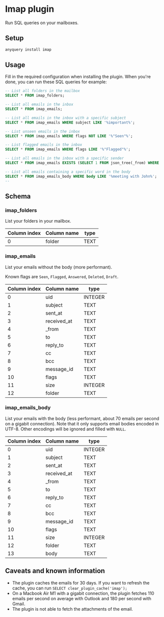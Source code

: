 # Imap plugin

Run SQL queries on your mailboxes.

## Setup

```bash
anyquery install imap
```

## Usage

Fill in the required configuration when installing the plugin. When you're done, you can run these SQL queries for example:

```sql
-- List all folders in the mailbox
SELECT * FROM imap_folders;

-- List all emails in the inbox
SELECT * FROM imap_emails;

-- List all emails in the inbox with a specific subject
SELECT * FROM imap_emails WHERE subject LIKE '%important%';

-- List unseen emails in the inbox
SELECT * FROM imap_emails WHERE flags NOT LIKE '%"Seen"%';

-- List flagged emails in the inbox
SELECT * FROM imap_emails WHERE flags LIKE '%"Flagged"%';

-- List all emails in the inbox with a specific sender
SELECT * FROM imap_emails EXISTS (SELECT 1 FROM json_tree(_from) WHERE key = 'email' AND value = '<the sender email');

-- List all emails containing a specific word in the body
SELECT * FROM imap_emails_body WHERE body LIKE '%meeting with John%';
-- 
```

## Schema

### imap_folders

List your folders in your mailbox.

| Column index | Column name | type |
| ------------ | ----------- | ---- |
| 0            | folder      | TEXT |

### imap_emails

List your emails without the body (more performant).

Known flags are `Seen`, `Flagged`, `Answered`, `Deleted`, `Draft`.

| Column index | Column name | type    |
| ------------ | ----------- | ------- |
| 0            | uid         | INTEGER |
| 1            | subject     | TEXT    |
| 2            | sent_at     | TEXT    |
| 3            | received_at | TEXT    |
| 4            | _from       | TEXT    |
| 5            | to          | TEXT    |
| 6            | reply_to    | TEXT    |
| 7            | cc          | TEXT    |
| 8            | bcc         | TEXT    |
| 9            | message_id  | TEXT    |
| 10           | flags       | TEXT    |
| 11           | size        | INTEGER |
| 12           | folder      | TEXT    |

### imap_emails_body

List your emails with the body (less performant, about 70 emails per second on a gigabit connection). Note that it only supports email bodies encoded in UTF-8. Other encodings will be ignored and filled with `NULL`.

| Column index | Column name | type    |
| ------------ | ----------- | ------- |
| 0            | uid         | INTEGER |
| 1            | subject     | TEXT    |
| 2            | sent_at     | TEXT    |
| 3            | received_at | TEXT    |
| 4            | _from       | TEXT    |
| 5            | to          | TEXT    |
| 6            | reply_to    | TEXT    |
| 7            | cc          | TEXT    |
| 8            | bcc         | TEXT    |
| 9            | message_id  | TEXT    |
| 10           | flags       | TEXT    |
| 11           | size        | INTEGER |
| 12           | folder      | TEXT    |
| 13           | body        | TEXT    |

## Caveats and known information

- The plugin caches the emails for 30 days. If you want to refresh the cache, you can run `SELECT clear_plugin_cache('imap');`
- On a Macbook Air M1 with a gigabit connection, the plugin fetches 110 emails per second on average with Outlook and 180 per second with Gmail.
- The plugin is not able to fetch the attachments of the email.
